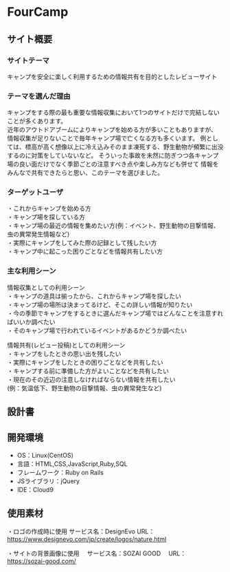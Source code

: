 # FourCamp

## サイト概要
### サイトテーマ
キャンプを安全に楽しく利用するための情報共有を目的としたレビューサイト

### テーマを選んだ理由
キャンプをする際の最も重要な情報収集において1つのサイトだけで完結しないことが多くあります。  
近年のアウトドアブームによりキャンプを始める方が多いこともありますが、
情報収集が足りないことで毎年キャンプ場で亡くなる方も多くいます。
例としては、標高が高く想像以上に冷え込みそのまま凍死する、野生動物が頻繁に出没するのに対策をしていないなど。
そういった事故を未然に防ぎつつ各キャンプ場の良い面だけでなく季節ごとの注意すべき点や楽しみ方なども併せて
情報をみんなで共有できたらと思い、このテーマを選びました。

### ターゲットユーザ
・これからキャンプを始める方  
・キャンプ場を探している方  
・キャンプ場の最近の情報を集めたい方(例：イベント、野生動物の目撃情報、虫の異常発生情報など)  
・実際にキャンプをしてみた際の記録として残したい方  
・キャンプ中に起こった困りごとなどを情報共有したい方

### 主な利用シーン
情報収集としての利用シーン  
・キャンプの道具は揃ったから、これからキャンプ場を探したい  
・キャンプ場の場所は決まってるけど、そこの詳しい情報が知りたい  
・今の季節でキャンプをするときに選んだキャンプ場ではどんなことを注意すればいいか調べたい  
・そのキャンプ場で行われているイベントがあるかどうか調べたい  

情報共有(レビュー投稿)としての利用シーン  
・キャンプをしたときの思い出を残したい  
・実際にキャンプをしたときの困りごとなどを共有したい  
・キャンプする前に準備した方がよいことなどを共有したい  
・現在のその近辺の注意しなければならない情報を共有したい  
  (例：気温低下、野生動物の目撃情報、虫の異常発生など)  

## 設計書


## 開発環境
- OS：Linux(CentOS)
- 言語：HTML,CSS,JavaScript,Ruby,SQL
- フレームワーク：Ruby on Rails
- JSライブラリ：jQuery
- IDE：Cloud9

## 使用素材
・ロゴの作成時に使用
  サービス名：DesignEvo
  URL：https://www.designevo.com/jp/create/logos/nature.html

・サイトの背景画像に使用
　サービス名：SOZAI GOOD
　URL：https://sozai-good.com/